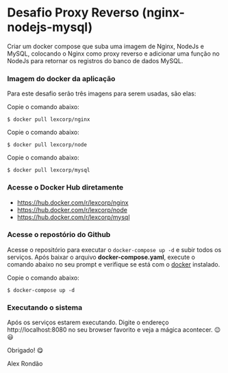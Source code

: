 # Desafio Proxy Reverso (nginx-nodejs-mysql)
Criar um docker compose que suba uma imagem de Nginx, NodeJs e MySQL, colocando o Nginx como proxy reverso e adicionar uma função no NodeJs para retornar os registros do banco de dados MySQL.

### Imagem do docker da aplicação
Para este desafio serão três imagens para serem usadas, são elas:

Copie o comando abaixo:

    $ docker pull lexcorp/nginx

Copie o comando abaixo:

    $ docker pull lexcorp/node

Copie o comando abaixo:

    $ docker pull lexcorp/mysql

### Acesse o Docker Hub diretamente
- https://hub.docker.com/r/lexcorp/nginx
- https://hub.docker.com/r/lexcorp/node
- https://hub.docker.com/r/lexcorp/mysql

### Acesse o repostório do Github
Acesse o repositório para executar o `docker-compose up -d` e subir todos os serviços. Após baixar o arquivo **docker-compose.yaml**, execute o comando abaixo no seu prompt e verifique se está com o [docker](https://www.docker.com/products/docker-desktop) instalado.

Copie o comando abaixo:

    $ docker-compose up -d

### Executando o sistema
Após os serviços estarem executando. Digite o endereço http://localhost:8080 no seu browser favorito e veja a mágica acontecer. :wink: :smiley:

Obrigado! :yum:

Alex Rondão